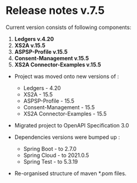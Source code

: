 # Release notes v.7.5

Current version consists of following components:

1. **Ledgers v.4.20**
2. **XS2A v.15.5**
3. **ASPSP-Profile v.15.5**
4. **Consent-Management v.15.5**
5. **XS2A Connector-Examples v.15.5**

-   Project was moved onto new versions of :

    -   Ledgers - 4.20
    -   XS2A - 15.5
    -   ASPSP-Profile - 15.5
    -   Consent-Management - 15.5
    -   XS2A Connector-Examples - 15.5

-   Migrated project to OpenAPI Specification 3.0

-   Dependencies versions were bumped up :

    -   Spring Boot - to 2.7.0
    -   Spring Cloud - to 2021.0.5
    -   Spring Test - to 5.3.19

-   Re-organised structure of maven \*.pom files.
